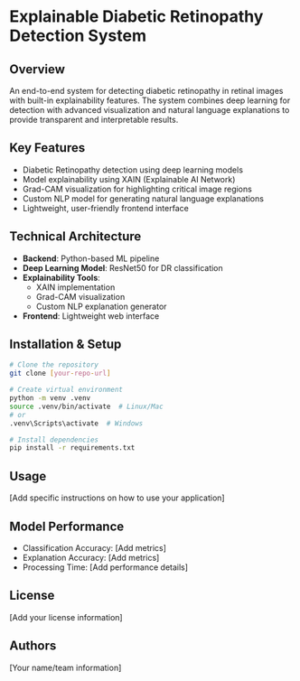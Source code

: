 # Explainable Diabetic Retinopathy Detection System

## Overview
An end-to-end system for detecting diabetic retinopathy in retinal images with built-in explainability features. The system combines deep learning for detection with advanced visualization and natural language explanations to provide transparent and interpretable results.

## Key Features
* Diabetic Retinopathy detection using deep learning models
* Model explainability using XAIN (Explainable AI Network)
* Grad-CAM visualization for highlighting critical image regions
* Custom NLP model for generating natural language explanations
* Lightweight, user-friendly frontend interface

## Technical Architecture
* **Backend**: Python-based ML pipeline
* **Deep Learning Model**: ResNet50 for DR classification
* **Explainability Tools**: 
  - XAIN implementation
  - Grad-CAM visualization
  - Custom NLP explanation generator
* **Frontend**: Lightweight web interface

## Installation & Setup
```bash
# Clone the repository
git clone [your-repo-url]

# Create virtual environment
python -m venv .venv
source .venv/bin/activate  # Linux/Mac
# or
.venv\Scripts\activate  # Windows

# Install dependencies
pip install -r requirements.txt
```

## Usage
[Add specific instructions on how to use your application]

## Model Performance
* Classification Accuracy: [Add metrics]
* Explanation Accuracy: [Add metrics]
* Processing Time: [Add performance details]


## License
[Add your license information]

## Authors
[Your name/team information]

```

